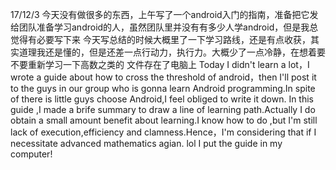 17/12/3
今天没有做很多的东西，上午写了一个android入门的指南，准备把它发给团队准备学习android的人，虽然团队里并没有有多少人学android，但是我总觉得有必要写下来
今天写总结的时候大概里了一下学习路线，还是有点收获，其实道理我还是懂的，但是还差一点行动力，执行力。大概少了一点冷静，在想着要不要重新学习一下高数之类的
文件存在了电脑上
Today I didn't learn a lot，I wrote a guide about how to cross the threshold of android，then I'll post it to the guys in our group who is gonna learn Android programming.In spite of there is little guys choose Android,I feel obliged to write it down.
In this guide ,I made a brife summary to draw a line of learning path.Actually I do obtain a small amount benefit about learning.I know how to do ,but I'm still lack of execution,efficiency and clamness.Hence，I'm considering that if I necessitate advanced mathematics agian.
lol I put the guide in my computer!
